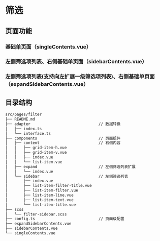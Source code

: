 # 筛选

## 页面功能

### 基础单页面（singleContents.vue）

### 左侧筛选项列表、右侧基础单页面（sidebarContents.vue）

### 左侧筛选项列表(支持向左扩展一级筛选项列表)、右侧基础单页面（expandSidebarContents.vue）

## 目录结构

```bash
src/pages/filter
├── README.md
├── adapter                              // 数据转换
│   ├── index.ts
│   └── interface.ts
├── components                           // 页面组件
│   ├── content                          // 右侧内容
│   │   ├── grid-item-h.vue
│   │   ├── grid-item-v.vue
│   │   ├── index.vue
│   │   └── list-item.vue
│   ├── expand                           // 左侧筛选列表扩展
│   │   └── index.vue
│   └── sidebar                          // 左侧筛选列表
│       ├── index.vue
│       ├── list-item-filter-title.vue
│       ├── list-item-filter.vue
│       ├── list-item-line.vue
│       ├── list-item-text.vue
│       └── list-item-title.vue
├── scss
│   └── filter-sidebar.scss
├── config.ts                            // 页面级配置
├── expandSidebarContents.vue
├── sidebarContents.vue
└── singleContents.vue
```
